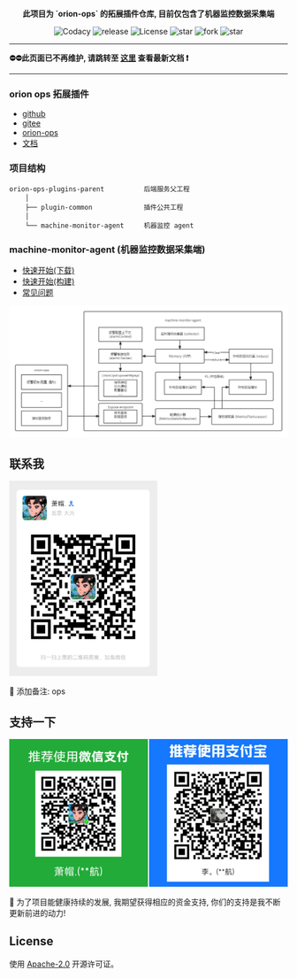 <p style="margin-top: 12px" align="center"><b>此项目为 `orion-ops` 的拓展插件仓库, 目前仅包含了机器监控数据采集端</b></p>
<p align="center">
	<a target="_blank" style="text-decoration: none" href="https://www.codacy.com/gh/lijiahangmax/orion-ops-extension-plugins/dashboard?utm_source=github.com&amp;utm_medium=referral&amp;utm_content=lijiahangmax/orion-ops-extension-plugins&amp;utm_campaign=Badge_Grade">
		<img src="https://app.codacy.com/project/badge/Grade/47f0fff1e7944376abd9041c4e5a3c00" alt="Codacy"/>
	</a>
    <a target="_blank" style="text-decoration: none !important;" href="https://github.com/lijiahangmax/orion-ops-extension-plugins/releases">
      <img src="https://img.shields.io/github/v/release/lijiahangmax/orion-ops-extension-plugins" alt="release" />
    </a>
	<a target="_blank" style="text-decoration: none" href="https://www.apache.org/licenses/LICENSE-2.0">
		<img src="https://img.shields.io/github/license/lijiahangmax/orion-ops-extension-plugins" alt="License"/>
	</a>
	<a target="_blank" style="text-decoration: none" href="https://gitee.com/lijiahangmax/orion-ops-extension-plugins/stargazers">
		<img src="https://gitee.com/lijiahangmax/orion-ops-extension-plugins/badge/star.svg?theme=dark" alt="star"/>
	</a>
	<a target="_blank" style="text-decoration: none" href="https://gitee.com/lijiahangmax/orion-ops-extension-plugins/members">
		<img src="https://gitee.com/lijiahangmax/orion-ops-extension-plugins/badge/fork.svg?theme=dark" alt="fork"/>
	</a>		
	 <a target="_blank" style="text-decoration: none" href="https://github.com/lijiahangmax/orion-ops-extension-plugins">
		<img src="https://img.shields.io/github/stars/lijiahangmax/orion-ops-extension-plugins.svg?style=social" alt="star"/>
	</a> 
</p>

------------------------------

<p><b>⛔⛔此页面已不再维护, 请跳转至 
<a target="_blank" href="https://lijiahangmax.github.io/open-orion/orion-ops-extension-plugins">这里</a> 
查看最新文档 ❗</b></p>

------------------------------

### orion ops 拓展插件

* [github](https://github.com/lijiahangmax/orion-ops-extension-plugins)
* [gitee](https://gitee.com/lijiahangmax/orion-ops-extension-plugins)
* [orion-ops](https://lijiahangmax.github.io/open-orion/orion-ops)
* [文档](https://lijiahangmax.github.io/open-orion/orion-ops-extension-plugins)

### 项目结构

```
orion-ops-plugins-parent          后端服务父工程  
    │ 
    ├── plugin-common             插件公共工程  
    │  
    └── machine-monitor-agent     机器监控 agent  
```

### machine-monitor-agent (机器监控数据采集端)

* [快速开始(下载)](/machine-monitor-agent/quickstart-download)
* [快速开始(构建)](/machine-monitor-agent/quickstart-build)
* [常见问题](/machine-monitor-agent/faq)

<img src="./assert/img/machine-monitor-agent/machine-monitor-agent-arch.png" alt="总体架构"/>

## 联系我

<img src="./assert/img/concat_wx.jpg" alt="微信" width="268px"/>  

📧 添加备注: ops

## 支持一下

<img src="./assert/img/support_pay.jpg" alt="收款码" width="540px"/>  

🎁 为了项目能健康持续的发展, 我期望获得相应的资金支持, 你们的支持是我不断更新前进的动力!

## License

使用 [Apache-2.0](https://github.com/lijiahangmax/orion-ops-extension-plugins/blob/main/LICENSE) 开源许可证。

